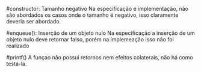 #constructor: Tamanho negativo
Na especificação e implementação, não são abordados os casos onde o tamanho é negativo, isso claramente deveria ser abordado.

#enqueue(): Inserção de um objeto nulo
Na especificação a inserção de um objeto nulo deve retornar falso, porém na implemeação isso não foi realizado

#printf()
A funçao não possui retornos nem efeitos colaterais, não há como testá-la.